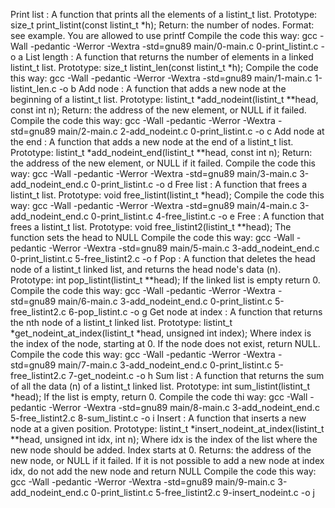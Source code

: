 Print list : A function that prints all the elements of a listint_t list.
Prototype: size_t print_listint(const listint_t *h);
Return: the number of nodes.
Format: see example.
You are allowed to use printf
Compile the code this way: gcc -Wall -pedantic -Werror -Wextra -std=gnu89 main/0-main.c 0-print_listint.c -o a
List length : A function that returns the number of elements in a linked listint_t list.
Prototype: size_t listint_len(const listint_t *h);
Compile the code this way: gcc -Wall -pedantic -Werror -Wextra -std=gnu89 main/1-main.c 1-listint_len.c -o b
Add node : A function that adds a new node at the beginning of a listint_t list.
Prototype: listint_t *add_nodeint(listint_t **head, const int n);
Return: the address of the new element, or NULL if it failed.
Compile the code this way: gcc -Wall -pedantic -Werror -Wextra -std=gnu89 main/2-main.c 2-add_nodeint.c 0-print_listint.c -o c
Add node at the end : A function that adds a new node at the end of a listint_t list.
Prototype: listint_t *add_nodeint_end(listint_t **head, const int n);
Return: the address of the new element, or NULL if it failed.
Compile the code this way: gcc -Wall -pedantic -Werror -Wextra -std=gnu89 main/3-main.c 3-add_nodeint_end.c 0-print_listint.c -o d
Free list : A function that frees a listint_t list.
Prototype: void free_listint(listint_t *head);
Compile the code this way: gcc -Wall -pedantic -Werror -Wextra -std=gnu89 main/4-main.c 3-add_nodeint_end.c 0-print_listint.c 4-free_listint.c -o e
Free : A function that frees a listint_t list.
Prototype: void free_listint2(listint_t **head);
The function sets the head to NULL
Compile the code this way: gcc -Wall -pedantic -Werror -Wextra -std=gnu89 main/5-main.c 3-add_nodeint_end.c 0-print_listint.c 5-free_listint2.c -o f
Pop : A function that deletes the head node of a listint_t linked list, and returns the head node's data (n).
Prototype: int pop_listint(listint_t **head);
If the linked list is empty return 0.
Compile the code this way:  gcc -Wall -pedantic -Werror -Wextra -std=gnu89 main/6-main.c 3-add_nodeint_end.c 0-print_listint.c 5-free_listint2.c 6-pop_listint.c -o g
Get node at index : A function that returns the nth node of a listint_t linked list.
Prototype: listint_t *get_nodeint_at_index(listint_t *head, unsigned int index);
Where index is the index of the node, starting at 0.
If the node does not exist, return NULL.
Compile the code this way: gcc -Wall -pedantic -Werror -Wextra -std=gnu89 main/7-main.c 3-add_nodeint_end.c 0-print_listint.c 5-free_listint2.c 7-get_nodeint.c -o h
Sum list : A function that returns the sum of all the data (n) of a listint_t linked list.
Prototype: int sum_listint(listint_t *head);
If the list is empty, return 0.
Compile the code thi way: gcc -Wall -pedantic -Werror -Wextra -std=gnu89 main/8-main.c 3-add_nodeint_end.c 5-free_listint2.c 8-sum_listint.c -o i
Insert : A function that inserts a new node at a given position.
Prototype: listint_t *insert_nodeint_at_index(listint_t **head, unsigned int idx, int n);
Where idx is the index of the list where the new node should be added. Index starts at 0.
Returns: the address of the new node, or NULL if it failed.
If it is not possible to add a new node at index idx, do not add the new node and return NULL
Compile the code this way: gcc -Wall -pedantic -Werror -Wextra -std=gnu89 main/9-main.c 3-add_nodeint_end.c 0-print_listint.c 5-free_listint2.c 9-insert_nodeint.c -o j
